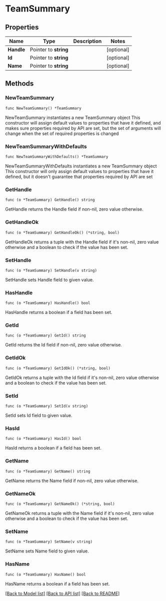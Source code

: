 # TeamSummary

## Properties

Name | Type | Description | Notes
------------ | ------------- | ------------- | -------------
**Handle** | Pointer to **string** |  | [optional] 
**Id** | Pointer to **string** |  | [optional] 
**Name** | Pointer to **string** |  | [optional] 

## Methods

### NewTeamSummary

`func NewTeamSummary() *TeamSummary`

NewTeamSummary instantiates a new TeamSummary object
This constructor will assign default values to properties that have it defined,
and makes sure properties required by API are set, but the set of arguments
will change when the set of required properties is changed

### NewTeamSummaryWithDefaults

`func NewTeamSummaryWithDefaults() *TeamSummary`

NewTeamSummaryWithDefaults instantiates a new TeamSummary object
This constructor will only assign default values to properties that have it defined,
but it doesn't guarantee that properties required by API are set

### GetHandle

`func (o *TeamSummary) GetHandle() string`

GetHandle returns the Handle field if non-nil, zero value otherwise.

### GetHandleOk

`func (o *TeamSummary) GetHandleOk() (*string, bool)`

GetHandleOk returns a tuple with the Handle field if it's non-nil, zero value otherwise
and a boolean to check if the value has been set.

### SetHandle

`func (o *TeamSummary) SetHandle(v string)`

SetHandle sets Handle field to given value.

### HasHandle

`func (o *TeamSummary) HasHandle() bool`

HasHandle returns a boolean if a field has been set.

### GetId

`func (o *TeamSummary) GetId() string`

GetId returns the Id field if non-nil, zero value otherwise.

### GetIdOk

`func (o *TeamSummary) GetIdOk() (*string, bool)`

GetIdOk returns a tuple with the Id field if it's non-nil, zero value otherwise
and a boolean to check if the value has been set.

### SetId

`func (o *TeamSummary) SetId(v string)`

SetId sets Id field to given value.

### HasId

`func (o *TeamSummary) HasId() bool`

HasId returns a boolean if a field has been set.

### GetName

`func (o *TeamSummary) GetName() string`

GetName returns the Name field if non-nil, zero value otherwise.

### GetNameOk

`func (o *TeamSummary) GetNameOk() (*string, bool)`

GetNameOk returns a tuple with the Name field if it's non-nil, zero value otherwise
and a boolean to check if the value has been set.

### SetName

`func (o *TeamSummary) SetName(v string)`

SetName sets Name field to given value.

### HasName

`func (o *TeamSummary) HasName() bool`

HasName returns a boolean if a field has been set.


[[Back to Model list]](../README.md#documentation-for-models) [[Back to API list]](../README.md#documentation-for-api-endpoints) [[Back to README]](../README.md)


